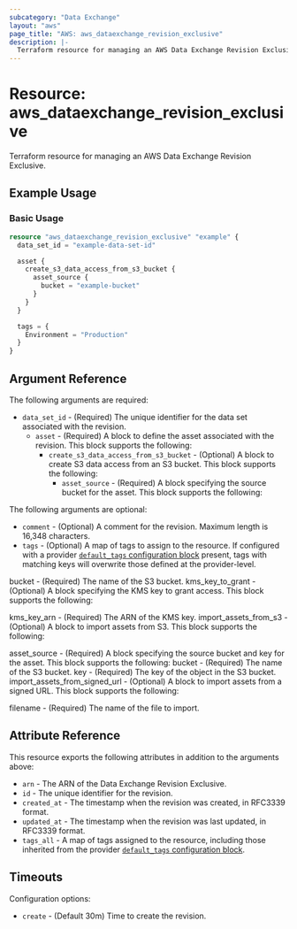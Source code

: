 ```yaml
---
subcategory: "Data Exchange"
layout: "aws"
page_title: "AWS: aws_dataexchange_revision_exclusive"
description: |-
  Terraform resource for managing an AWS Data Exchange Revision Exclusive.
---
```


# Resource: aws_dataexchange_revision_exclusive

Terraform resource for managing an AWS Data Exchange Revision Exclusive.

## Example Usage

### Basic Usage

```terraform
resource "aws_dataexchange_revision_exclusive" "example" {
  data_set_id = "example-data-set-id"

  asset {
    create_s3_data_access_from_s3_bucket {
      asset_source {
        bucket = "example-bucket"
      }
    }
  }

  tags = {
    Environment = "Production"
  }
}
```

## Argument Reference

The following arguments are required:

* `data_set_id` - (Required) The unique identifier for the data set associated with the revision.
  * `asset` - (Required) A block to define the asset associated with the revision. This block supports the following:
    * `create_s3_data_access_from_s3_bucket` - (Optional) A block to create S3 data access from an S3 bucket. This block supports the following:
      * `asset_source` - (Required) A block specifying the source bucket for the asset. This block supports the following:

The following arguments are optional:

* `comment` - (Optional) A comment for the revision. Maximum length is 16,348 characters.
* `tags` - (Optional) A map of tags to assign to the resource. If configured with a provider [`default_tags` configuration block](https://registry.terraform.io/providers/hashicorp/aws/latest/docs#default_tags-configuration-block) present, tags with matching keys will overwrite those defined at the provider-level.


bucket - (Required) The name of the S3 bucket.
kms_key_to_grant - (Optional) A block specifying the KMS key to grant access. This block supports the following:


kms_key_arn - (Required) The ARN of the KMS key.
import_assets_from_s3 - (Optional) A block to import assets from S3. This block supports the following:


asset_source - (Required) A block specifying the source bucket and key for the asset. This block supports the following:
bucket - (Required) The name of the S3 bucket.
key - (Required) The key of the object in the S3 bucket.
import_assets_from_signed_url - (Optional) A block to import assets from a signed URL. This block supports the following:


filename - (Required) The name of the file to import.

## Attribute Reference

This resource exports the following attributes in addition to the arguments above:

* `arn` - The ARN of the Data Exchange Revision Exclusive.
* `id` - The unique identifier for the revision.
* `created_at` - The timestamp when the revision was created, in RFC3339 format.
* `updated_at` - The timestamp when the revision was last updated, in RFC3339 format.
* `tags_all` - A map of tags assigned to the resource, including those inherited from the provider [`default_tags` configuration block](https://registry.terraform.io/providers/hashicorp/aws/latest/docs#default_tags-configuration-block).

## Timeouts

Configuration options:

* `create` - (Default 30m) Time to create the revision.

